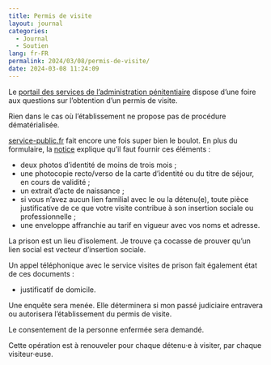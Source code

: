 ```yaml
---
title: Permis de visite
layout: journal
categories:
  - Journal
  - Soutien
lang: fr-FR
permalink: 2024/03/08/permis-de-visite/
date: 2024-03-08 11:24:09
---
```


Le [portail des services de l’administration pénitentiaire](https://www.penitentiaire.justice.fr) dispose d’une foire aux questions sur l’obtention d’un permis de visite.

Rien dans le cas où l’établissement ne propose pas de procédure dématérialisée.

[service-public.fr](https://www.service-public.fr/particuliers/vosdroits/R1027) fait encore une fois super bien le boulot. En plus du formulaire, la [notice] explique qu’il faut fournir ces éléments :

- deux photos d’identité de moins de trois mois ;
- une photocopie recto/verso de la carte d’identité ou du titre de séjour, en cours de validité ;
- un extrait d’acte de naissance ;
- si vous n’avez aucun lien familial avec le ou la détenu(e), toute pièce justificative de ce que votre visite contribue à son insertion sociale ou professionnelle ;
- une enveloppe affranchie au tarif en vigueur avec vos noms et adresse.

La prison est un lieu d’isolement. Je trouve ça cocasse de prouver qu’un lien social est vecteur d’insertion sociale.

Un appel téléphonique avec le service visites de prison fait également état de ces documents :

- justificatif de domicile.

Une enquête sera menée. Elle déterminera si mon passé judiciaire entravera ou autorisera l’établissement du permis de visite. 

Le consentement de la personne enfermée sera demandé.

Cette opération est à renouveler pour chaque détenu‧e à visiter, par chaque visiteur‧euse.


[notice]: https://www.formulaires.service-public.fr/gf/getNotice.do?cerfaFormulaire=13960*02&cerfaNotice=51405